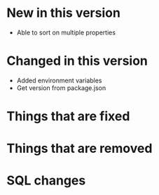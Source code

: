 # New in this version

 - Able to sort on multiple properties

# Changed in this version

 - Added environment variables
 - Get version from package.json

# Things that are fixed

# Things that are removed

# SQL changes
